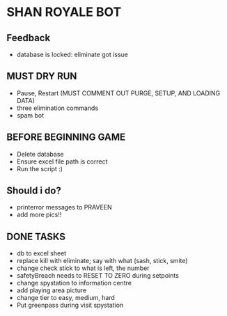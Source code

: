 # SHAN ROYALE BOT

## Feedback
- database is locked: eliminate got issue

## MUST DRY RUN
- Pause, Restart (MUST COMMENT OUT PURGE, SETUP, AND LOADING DATA)
- three elimination commands
- spam bot

## BEFORE BEGINNING GAME
- Delete database
- Ensure excel file path is correct
- Run the script :)


## Should i do?
- printerror messages to PRAVEEN
- add more pics!!

## DONE TASKS
- db to excel sheet
- replace kill with eliminate; say with what (sash, stick, smite)
- change check stick to what is left, the number
- safetyBreach needs to RESET TO ZERO during setpoints
- change spystation to information centre
- add playing area picture
- change tier to easy, medium, hard
- Put greenpass during visit spystation